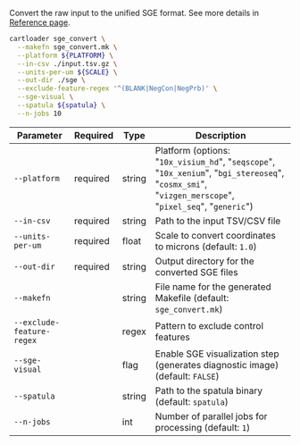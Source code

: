 
Convert the raw input to the unified SGE format. See more details in [Reference page](../docs/reference/sge_convert.md).

```bash
cartloader sge_convert \
  --makefn sge_convert.mk \
  --platform ${PLATFORM} \
  --in-csv ./input.tsv.gz \
  --units-per-um ${SCALE} \
  --out-dir ./sge \
  --exclude-feature-regex '^(BLANK|NegCon|NegPrb)' \
  --sge-visual \
  --spatula ${spatula} \
  --n-jobs 10
```

| Parameter                 | Required | Type   | Description                                                                                                                                       | 
|---------------------------|----------|--------|---------------------------------------------------------------------------------------------------------------------------------------------------|
| `--platform`              | required | string | Platform (options: "`10x_visium_hd`", "`seqscope`", "`10x_xenium`", "`bgi_stereoseq`", "`cosmx_smi`", "`vizgen_merscope`", "`pixel_seq`", "`generic`") | 
| `--in-csv`                | required | string | Path to the input TSV/CSV file                                     |
| `--units-per-um`          | required | float  | Scale to convert coordinates to microns (default: `1.0`)                                                                                           | 
| `--out-dir`               | required | string | Output directory for the converted SGE files                                                                                                      | 
| `--makefn`                |          | string | File name for the generated Makefile (default: `sge_convert.mk`)                                                                                  |
| `--exclude-feature-regex` |          | regex  | Pattern to exclude control features                                                                                                               |
| `--sge-visual`            |          | flag   | Enable SGE visualization step (generates diagnostic image) (default: `FALSE`)                                                                     |
| `--spatula`               |          | string | Path to the spatula binary (default: `spatula`)                                                                                                   |
| `--n-jobs`                |          | int    | Number of parallel jobs for processing (default: `1`)                                                                                             |